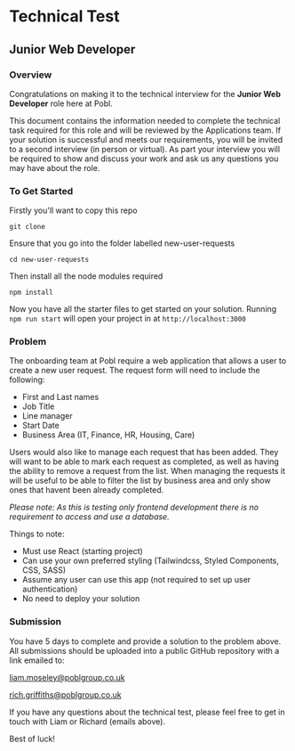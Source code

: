 # Technical Test
## Junior Web Developer 

### Overview
Congratulations on making it to the technical interview for the **Junior Web Developer** role here at Pobl. 

This document contains the information needed to complete the technical task required for this role and will be reviewed by the Applications team. If your solution is successful and meets our requirements, you will be invited to a second interview (in person or virtual). As part your interview you will be required to show and discuss your work and ask us any questions you may have about the role.

### To Get Started
Firstly you'll want to copy this repo

`git clone`

Ensure that you go into the folder labelled new-user-requests 

`cd new-user-requests`

Then install all the node modules required

`npm install`

Now you have all the starter files to get started on your solution. Running `npm run start` will open your project in at `http://localhost:3000`

### Problem
The onboarding team at Pobl require a web application that allows a user to create a new user request. The request form will need to include the following:
* First and Last names
* Job Title
* Line manager
* Start Date
* Business Area (IT, Finance, HR, Housing, Care) 

Users would also like to manage each request that has been added. They will want to be able to mark each request as completed, as well as having the ability to remove a request from the list. When managing the requests it will be useful to be able to filter the list by business area and only show ones that havent been already completed.

*Please note: As this is testing only frontend development there is no requirement to access and use a database.*

Things to note:
*	Must use React (starting project)
*	Can use your own preferred styling (Tailwindcss, Styled Components, CSS, SASS) 
*	Assume any user can use this app (not required to set up user authentication)
*	No need to deploy your solution

### Submission
You have 5 days to complete and provide a solution to the problem above. All submissions should be uploaded into a public GitHub repository with a link emailed to:

liam.moseley@poblgroup.co.uk

rich.griffiths@poblgroup.co.uk

If you have any questions about the technical test, please feel free to get in touch with Liam or Richard (emails above).

Best of luck! 
